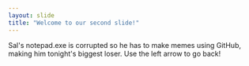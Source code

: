 ```yaml
---
layout: slide
title: "Welcome to our second slide!"
---
```

Sal's notepad.exe is corrupted so he has to make memes using GitHub, making him tonight's biggest loser.
Use the left arrow to go back!
